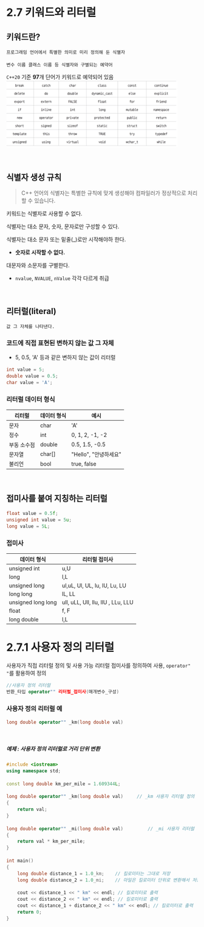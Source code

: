 # 2.7 키워드와 리터럴

## 키워드란?
```
프로그래밍 언어에서 특별한 의미로 미리 정의해 둔 식별자

변수 이름 클래스 이름 등 식별자와 구별되는 예약어
```

`C++20` 기준 **97**개 단어가 키워드로 예약되어 있음
<img width="450" alt="keyword" src="./키워드.png">

<br>

## 식별자 생성 규칙
> C++ 언어의 식별자는 특별한 규칙에 맞게 생성해야 컴파일러가 정상적으로 처리할 수 있습니다.

키워드는 식별자로 사용할 수 없다.

식별자는 대소 문자, 숫자, 문자로만 구성할 수 있다.

식별자는 대소 문자 또는 밑줄(_)로만 시작해야하 한다.
- **숫자로 시작할 수 없다.**

대문자와 소문자를 구별한다.
- `nvalue`, `NVALUE`, `nValue` 각각 다르게 취급

<br>

## 리터럴(literal)

```
값 그 자체를 나타낸다.
``` 

### 코드에 직접 표현된 변하지 않는 값 그 자체
- 5, 0.5, 'A' 등과 같은 변하지 않는 값이 리터럴

```cpp
int value = 5;
double value = 0.5;
char value = 'A';
```

### 리터럴 데이터 형식

리터럴 | 데이터 형식 | 예시
--- | --- | ----
문자 | char | 'A'
정수 | int | 0, 1, 2, -1, -2
부동 소수점 | double | 0.5, 1.5, -0.5
문자열 | char[] | "Hello", "안녕하세요"
불리언 | bool | true, false

<br>

## 접미사를 붙여 지칭하는 리터럴
```cpp
float value = 0.5f;
unsigned int value = 5u;
long value = 5L;
```

### 접미사
데이터 형식 | 리터럴 접미사
---| ---
unsigned int | u,U
long | l,L
unsigned long | ul,uL, Ul, UL, lu, lU, Lu, LU
long long | lL, LL
unsigned long long | ull, uLL, Ull, llu, llU , LLu, LLU
float | f, F
long double | l,L

# 2.7.1 사용자 정의 리터럴
사용자가 직접 리터럴 정의 및 사용 가능
리터럴 접미사를 정의하여 사용, `operator" "`를 활용하여 정의

```cpp
//사용자 정의 리터럴
반환_타입 operator"" 리터럴_접미사(매개변수_구성)
``` 

### 사용자 정의 리터럴 예
```cpp
long double operator"" _km(long double val)
``` 

<br>

##### 예제 : 사용자 정의 리터럴로 거리 단위 변환

```cpp
#include <iostream>
using namespace std;

const long double km_per_mile = 1.609344L;

long double operator"" _km(long double val) 	// _km 사용자 리터럴 정의
{
	return val;
}

long double operator"" _mi(long double val) 		// _mi 사용자 리터럴 정의
{
	return val * km_per_mile;
}

int main()
{
	long double distance_1 = 1.0_km; 	// 킬로미터는 그대로 저장
	long double distance_2 = 1.0_mi; 	// 마일은 킬로미터 단위로 변환해서 저장

	cout << distance_1 << " km" << endl; // 킬로미터로 출력
	cout << distance_2 << " km" << endl; // 킬로미터로 출력
	cout << distance_1 + distance_2 << " km" << endl; // 킬로미터로 출력
	return 0;
}
```